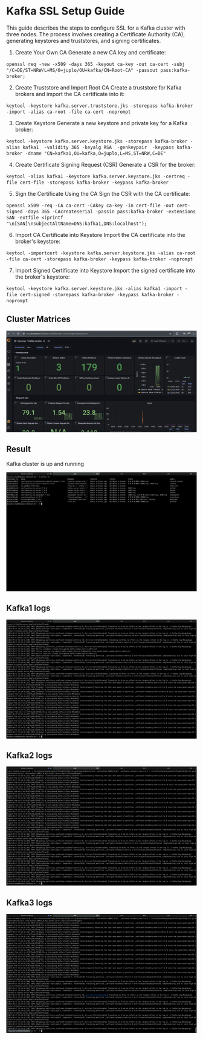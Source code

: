 # Kafka SSL Setup Guide

This guide describes the steps to configure SSL for a Kafka cluster with three nodes. The process involves creating a Certificate Authority (CA), generating keystores and truststores, and signing certificates.


1. Create Your Own CA
Generate a new CA key and certificate:

```
openssl req -new -x509 -days 365 -keyout ca-key -out ca-cert -subj "/C=DE/ST=NRW/L=MS/O=juplo/OU=kafka/CN=Root-CA" -passout pass:kafka-broker;
```

2. Create Truststore and Import Root CA
Create a truststore for Kafka brokers and import the CA certificate into it:
```
keytool -keystore kafka.server.truststore.jks -storepass kafka-broker -import -alias ca-root -file ca-cert -noprompt
```
3. Create Keystore
Generate a new keystore and private key for a Kafka broker:
```
keytool -keystore kafka.server.keystore.jks -storepass kafka-broker -alias kafka1  -validity 365 -keyalg RSA  -genkeypair  -keypass kafka-broker -dname "CN=kafka1,OU=kafka,O=juplo,L=MS,ST=NRW,C=DE"
```

4. Create Certificate Signing Request (CSR)
Generate a CSR for the broker:
```
keytool -alias kafka1 -keystore kafka.server.keystore.jks -certreq -file cert-file -storepass kafka-broker -keypass kafka-broker
```

5. Sign the Certificate Using the CA
Sign the CSR with the CA certificate:
```
openssl x509 -req -CA ca-cert -CAkey ca-key -in cert-file -out cert-signed -days 365 -CAcreateserial -passin pass:kafka-broker -extensions SAN -extfile <(printf "\n[SAN]\nsubjectAltName=DNS:kafka1,DNS:localhost");
```

6. Import CA Certificate into Keystore
Import the CA certificate into the broker's keystore:
```
keytool -importcert -keystore kafka.server.keystore.jks -alias ca-root -file ca-cert -storepass kafka-broker -keypass kafka-broker -noprompt
```

7. Import Signed Certificate into Keystore
Import the signed certificate into the broker's keystore:
```
keytool -keystore kafka.server.keystore.jks -alias kafka1 -import -file cert-signed -storepass kafka-broker -keypass kafka-broker -noprompt
```
## Cluster Matrices
![alt text](cluster-metrics.png)

## Result
Kafka cluster is up and running

![alt text](kafka-cluster.png)

## Kafka1 logs

![alt text](kafka1-logs.png)

## Kafka2 logs

![alt text](kafka2-logs.png)

## Kafka3 logs

![alt text](kafka3-logs.png)